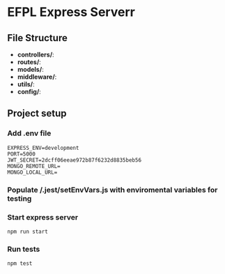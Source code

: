 # EFPL Express Serverr

## File Structure

- **controllers/**:
- **routes/**:
- **models/**:
- **middleware/**:
- **utils/**:
- **config/**:

## Project setup

### Add .env file

```
EXPRESS_ENV=development
PORT=5000
JWT_SECRET=2dcff06eeae972b87f6232d8835beb56
MONGO_REMOTE_URL=
MONGO_LOCAL_URL=
```

### Populate /.jest/setEnvVars.js with enviromental variables for testing

### Start express server

```
npm run start
```

### Run tests

```
npm test
```
